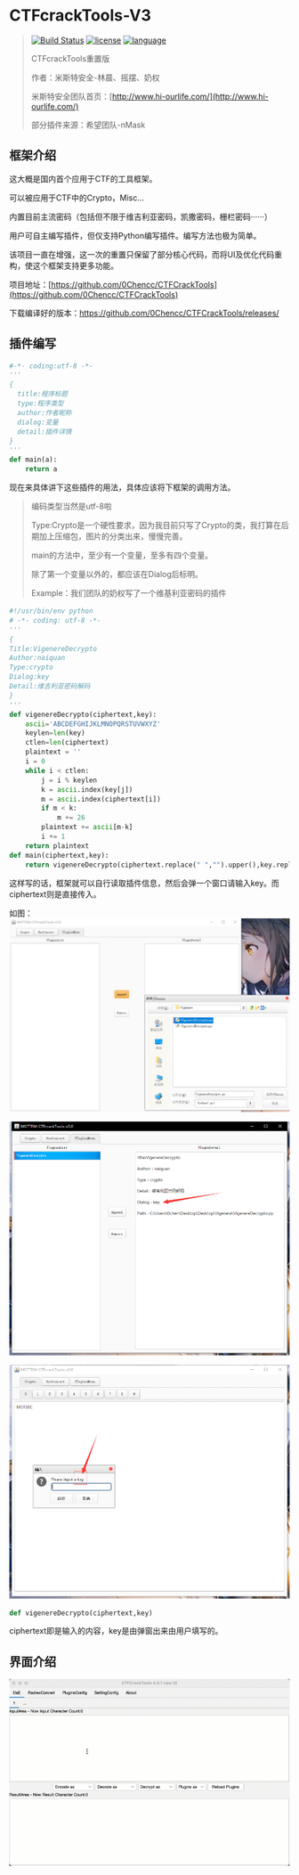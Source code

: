 # CTFcrackTools-V3
>[![Build Status](https://travis-ci.org/0Chencc/CTFCrackTools.svg?branch=master)](https://travis-ci.org/0Chencc/CTFCrackTools)
>[![license](https://img.shields.io/github/license/mashape/apistatus.svg)](https://github.com/0Chencc/CTFCrackTools/)
>[![language](https://img.shields.io/badge/language-java-orange.svg)](https://github.com/0Chencc/CTFCrackTools/)
>
> CTFcrackTools重置版
>
> 作者：米斯特安全-林晨、摇摆、奶权
>
> 米斯特安全团队首页：[http://www.hi-ourlife.com/](http://www.hi-ourlife.com/)
>
> 部分插件来源：希望团队-nMask

## 框架介绍

这大概是国内首个应用于CTF的工具框架。

可以被应用于CTF中的Crypto，Misc...

内置目前主流密码（包括但不限于维吉利亚密码，凯撒密码，栅栏密码······）

用户可自主编写插件，但仅支持Python编写插件。编写方法也极为简单。

该项目一直在增强，这一次的重置只保留了部分核心代码，而将UI及优化代码重构，使这个框架支持更多功能。

项目地址：[https://github.com/0Chencc/CTFCrackTools](https://github.com/0Chencc/CTFCrackTools)

下载编译好的版本：https://github.com/0Chencc/CTFCrackTools/releases/

## 插件编写

```Python
#-*- coding:utf-8 -*-
'''
{
  title:程序标题
  type:程序类型
  author:作者昵称
  dialog:变量
  detail:插件详情
}
'''
def main(a):
    return a
```

现在来具体讲下这些插件的用法，具体应该将下框架的调用方法。

> 编码类型当然是utf-8啦
>
> Type:Crypto是一个硬性要求，因为我目前只写了Crypto的类，我打算在后期加上压缩包，图片的分类出来，慢慢完善。
>
> main的方法中，至少有一个变量，至多有四个变量。
>
> 除了第一个变量以外的，都应该在Dialog后标明。
>
> Example：我们团队的奶权写了一个维基利亚密码的插件

```Python
#!/usr/bin/env python
# -*- coding: utf-8 -*-
'''
{
Title:VigenereDecrypto
Author:naiquan
Type:crypto
Dialog:key
Detail:维吉利亚密码解码
}
'''
def vigenereDecrypto(ciphertext,key):
    ascii='ABCDEFGHIJKLMNOPQRSTUVWXYZ'
    keylen=len(key)
    ctlen=len(ciphertext)
    plaintext = ''
    i = 0
    while i < ctlen:
        j = i % keylen
        k = ascii.index(key[j])
        m = ascii.index(ciphertext[i])
        if m < k:
            m += 26
        plaintext += ascii[m-k]
        i += 1
    return plaintext
def main(ciphertext,key):
    return vigenereDecrypto(ciphertext.replace(" ","").upper(),key.replace(" ","").upper())
```

这样写的话，框架就可以自行读取插件信息，然后会弹一个窗口请输入key。而ciphertext则是直接传入。

如图：![mark](/img/1.png)

![mark](/img/2.png)

![mark](/img/3.png)

```Python
def vigenereDecrypto(ciphertext,key)
```

ciphertext即是输入的内容，key是由弹窗出来由用户填写的。

## 界面介绍

![mark](/img/use.gif)
